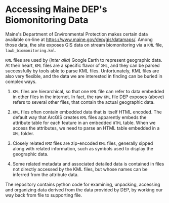 # Accessing Maine DEP's Biomonitoring Data

Maine's Department of Environmental Protection makes certain data available on-line 
at <https://www.maine.gov/dep/gis/datamaps/>.   Among those data, the site 
exposes GIS data on stream biomonitoring via a `KML` file, `lawb_biomonitoring.kml`.

`KML` files are used by (*inter alia*) Google Earth to represent geographic data.
At their heart, `KML` files are a specific flavor of `XML`, and they can be parsed
successfully by tools able to parse KML files.  Unfortunately, KML files are also
very flexible, and the data we are interested in finding can be buried in complex
ways.

1. `KML` files are hierarchical, so that one `KML` file can refer to data embedded
   in other files in the internet.  In fact, the raw `KML` file DEP exposes (above)
   refers to several other files, that contain the actual geographic data.

2. `KML` files often contain embedded data that is itself HTML encoded. The default
   way that ArcGIS creates `KML` files apparently embeds the attribute table for each
   feature in an embedded `HTML` table. When we access the attributes, we need to
   parse an HTML table embedded in a `XML` folder.

3.  Closely related `KMZ` files are zip-encoded `KML` files, generally sipped along
    with related information, such as symbols used to display the geographic data.

4.  Some related metadata and associated detailed data is contained in files not
    directly accessed by the KML files, but whose names can be inferred from the 
    attribute data.

The repository contains python code for examining, unpacking, accessing and
organizing data derived from the data provided by DEP, by working our way back 
from file to supporting file.
